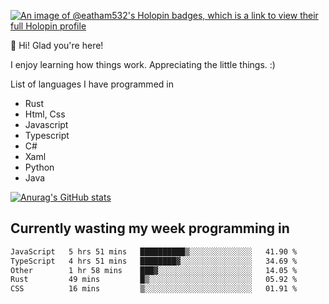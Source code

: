 [![An image of @eatham532's Holopin badges, which is a link to view their full Holopin profile](https://holopin.me/eatham532)](https://holopin.io/@eatham532)


👋 Hi! Glad you're here!

I enjoy learning how things work. Appreciating the little things. :)


List of languages I have programmed in
- Rust
- Html, Css
- Javascript
- Typescript
- C#
- Xaml
- Python
- Java

[![Anurag's GitHub stats](https://github-readme-stats.vercel.app/api?username=Eatham532&theme=dark)](https://github.com/anuraghazra/github-readme-stats)


## Currently wasting my week programming in
<!--START_SECTION:waka-->

```txt
JavaScript   5 hrs 51 mins   ██████████▒░░░░░░░░░░░░░░   41.90 %
TypeScript   4 hrs 51 mins   ████████▓░░░░░░░░░░░░░░░░   34.69 %
Other        1 hr 58 mins    ███▓░░░░░░░░░░░░░░░░░░░░░   14.05 %
Rust         49 mins         █▒░░░░░░░░░░░░░░░░░░░░░░░   05.92 %
CSS          16 mins         ▒░░░░░░░░░░░░░░░░░░░░░░░░   01.91 %
```

<!--END_SECTION:waka-->
